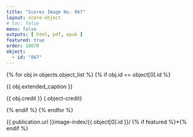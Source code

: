```yaml
---
title: "Scores Image No. 067"
layout: score-object
# toc: false
menu: false
outputs: [ html, pdf, epub ]
featured: true
order: 10670
object:
  - id: "067"
---
```


{% for obj in objects.object_list %}
{% if obj.id == object[0].id %}

{{ obj.extended_caption }}

{{ obj.credit }} {.object-credit}

{% endif %}
{% endfor %}

<div class="object-credit object-url is-print-only">

{{ publication.url }}image-index/{{ object[0].id }}/ {% if featured %}*{% endif %}

</div>
